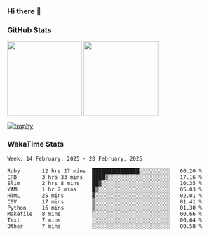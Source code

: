 ### Hi there 👋

### GitHub Stats

<a href="https://github.com/anuraghazra/github-readme-stats">
  <img align="center" height="170px" src="https://github-readme-stats.vercel.app/api/top-langs/?username=tksfjt1024&layout=compact&count_private=true&show_icons=true&show_icons=true&theme=graywhite" />
</a>
<a href="https://github.com/anuraghazra/github-readme-stats">
  <img align="center" height="170px" src="https://github-readme-stats.vercel.app/api?username=tksfjt1024&count_private=true&show_icons=true&show_icons=true&theme=graywhite" />
</a>

[![trophy](https://github-profile-trophy.vercel.app/?username=tksfjt1024)](https://github.com/ryo-ma/github-profile-trophy)

### WakaTime Stats

<!--START_SECTION:waka-->
```text
Week: 14 February, 2025 - 20 February, 2025

Ruby       12 hrs 27 mins  ███████████████░░░░░░░░░░   60.20 % 
ERB        3 hrs 33 mins   ████▒░░░░░░░░░░░░░░░░░░░░   17.16 % 
Slim       2 hrs 8 mins    ██▓░░░░░░░░░░░░░░░░░░░░░░   10.35 % 
YAML       1 hr 2 mins     █▒░░░░░░░░░░░░░░░░░░░░░░░   05.03 % 
HTML       25 mins         ▓░░░░░░░░░░░░░░░░░░░░░░░░   02.01 % 
CSV        17 mins         ▒░░░░░░░░░░░░░░░░░░░░░░░░   01.41 % 
Python     16 mins         ▒░░░░░░░░░░░░░░░░░░░░░░░░   01.30 % 
Makefile   8 mins          ░░░░░░░░░░░░░░░░░░░░░░░░░   00.66 % 
Text       7 mins          ░░░░░░░░░░░░░░░░░░░░░░░░░   00.64 % 
Other      7 mins          ░░░░░░░░░░░░░░░░░░░░░░░░░   00.58 % 
```
<!--END_SECTION:waka-->
